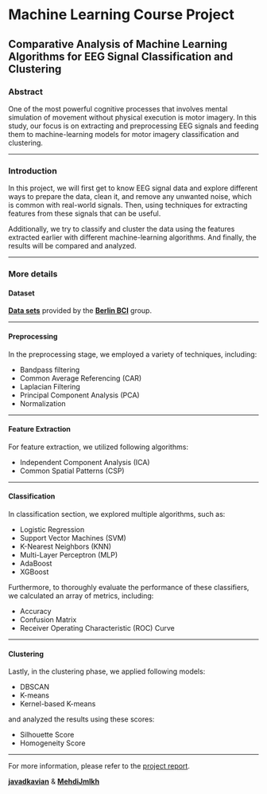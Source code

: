 # Machine Learning Course Project

## Comparative Analysis of Machine Learning Algorithms for EEG Signal Classification and Clustering


### Abstract
One of the most powerful cognitive processes that involves mental simulation of movement without physical
execution is motor imagery. In this study, our focus is
on extracting and preprocessing EEG signals and feeding them to machine-learning models for motor imagery
classification and clustering.

---

### Introduction
In this project, we will first get to know EEG signal data and explore different ways to prepare the data, clean it, and remove any unwanted noise, which is common with real-world signals. Then, using techniques for extracting features from these signals that can be useful.

Additionally, we try to classify and cluster the data using the features extracted earlier with different machine-learning algorithms. And finally, the results will be compared and analyzed.

---

### More details

#### Dataset
[**Data sets**](https://www.bbci.de/competition/iv/desc_1.html) provided by the [**Berlin BCI**](https://www.bbci.de/) group.

---

#### Preprocessing

In the preprocessing stage, we employed a variety of techniques, including:
* Bandpass filtering 
* Common Average Referencing (CAR)
* Laplacian Filtering 
* Principal Component Analysis (PCA) 
* Normalization

---

#### Feature Extraction

For feature extraction, we utilized following algorithms:
* Independent Component Analysis (ICA)
* Common Spatial Patterns (CSP)

---
#### Classification
In classification section, we explored multiple algorithms, such as:
* Logistic Regression 
* Support Vector Machines (SVM) 
* K-Nearest Neighbors (KNN) 
* Multi-Layer Perceptron (MLP) 
* AdaBoost 
* XGBoost

Furthermore, to thoroughly evaluate the performance of these classifiers, we calculated an array of metrics, including:
* Accuracy 
* Confusion Matrix 
* Receiver Operating Characteristic (ROC) Curve

---
#### Clustering
Lastly, in the clustering phase, we applied following models:
* DBSCAN 
* K-means
* Kernel-based K-means 

and analyzed the results using these scores:
* Silhouette Score 
* Homogeneity Score

---
For more information, please refer to the [project report](https://github.com/MehdiJmlkh/Machine-Learning-Course-Project-S2024/blob/main/Report.pdf).

[**javadkavian**](https://github.com/javadkavian) & [**MehdiJmlkh**](https://github.com/MehdiJmlkh)   